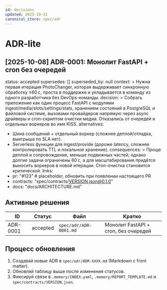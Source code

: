 ```yaml
---
id: decisions
updated: 2025-10-31
canonical_store: spec/adr
---
```


# ADR-lite

## [2025-10-08] ADR-0001: Монолит FastAPI + cron без очередей
status: accepted
supersedes: []
superseded_by: null
context: >
  Нужна первая итерация PhotoChanger, которая выдерживает синхронную обработку ≤60 с,
  проста в поддержке и укладывается в команду из одного разработчика без DevOps-команды.
decision: >
  Собрать приложение как один процесс FastAPI с модулями ingest/media/slots/settings/stats,
  хранением состояний в PostgreSQL и файловой системе, вызовами провайдеров напрямую через async драйверы
  и cron-скриптом очистки медиа. Отказались от очередей и отдельных воркеров во имя KISS.
alternatives:
  - Шина сообщений + отдельный воркер (сложнее деплой/отладка, выигрыша по SLA нет).
  - Serverless функции для ingest/provide (дороже latency, сложнее контролировать TTL и локальное хранение).
consequences: >
  Проще деплой и сопровождение, меньше подвижных частей; однако долгие задачи ограничены 60 с,
  а для масштабирования придётся выносить воркеров в новой итерации. Cron-очистка становится критической.
links:
  - pr: "#123"  # placeholder, обновить при появлении настоящего PR
  - contracts: "spec/contracts/VERSION.json@0.1.0"
  - docs: "docs/ARCHITECTURE.md"


## Активные решения

| ID | Статус | Файл | Кратко |
| --- | --- | --- | --- |
| ADR-0001 | accepted | `spec/adr/ADR-0001.md` | Монолит FastAPI + cron, без очередей |


## Процесс обновления

1. Создавай новые ADR в `spec/adr/ADR-XXXX.md` (Markdown с front matter).
2. Обновляй таблицу выше после изменения статусов.
3. Фиксируй связи в `.memory/INDEX.yaml`, `.memory/REPORT_TEMPLATE.md` и `spec/contracts/VERSION.json`.
